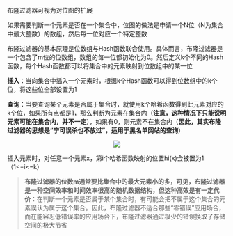 布隆过滤器可视为对位图的扩展

如果需要判断一个元素是否在一个集合中，位图的做法是申请一个N位（N为集合中最大整数）的数组，然后每一位对应一个特定整数

布隆过滤器的基本原理是位数组与Hash函数联合使用。具体而言，布隆过滤器是一个包含了m位的位数组，数组的每一位都初始化为0。然后定义k个不同的Hash函数，每个Hash函数都可以将集合中的元素映射到位数组中的某一位

**插入**：当向集合中插入一个元素时，根据k个Hash函数可以得到位数组中的k个位，将这些位全部设置为1

**查询**：当要查询某个元素是否属于集合时，就使用k个哈希函数得到此元素对应的k个位，如果所有点都是1，那么判断为元素在集合内（**注意，这种情况下只能说明元素可能在集合内，并不一定**），如果有0，则元素不在集合内（**因此，其实布隆过滤器的思想是“宁可误杀也不放过”，适用于黑名单网站的查询**）

<div align="center"> <img src="../pic/al-bloomfilter.pn"/> </div>

插入元素时，对任意一个元素x，第i个哈希函数映射的位置hi(x)会被置为1（1<=i<=k）

> **布隆过滤器的位数m通常要比集合中的最大元素小的多，可见，布隆过滤器是一种空间效率和时间效率很高的随机数据结构，但这种高效是有一定代价**：在判断一个元素是否属于某个集合时，有可能会把不属于这个集合的元素误认为属于这个集合。因此，布隆过滤器不适合那些“零错误”应用场合，而在能容忍低错误率的应用场合下，布隆过滤器通过极少的错误换取了存储空间的极大节省